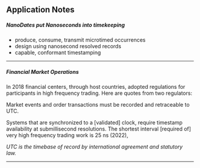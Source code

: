 ## Application Notes

##### NanoDates put Nanoseconds into timekeeping

- produce, consume, transmit microtimed occurrences
- design using nanosecond resolved records
- capable, conformant timestamping

-----

##### Financial Market Operations
 
In 2018 financial centers, through host countries, adopted regulations for participants in high frequency trading. Here are quotes from two regulators:
 
 Market events and order transactions must be recorded and retraceable to UTC.
 
 Systems that are synchronized to a [validated] clock, require timestamp availability at submillisecond resolutions. The shortest interval [required of] very high frequency trading work is 25 ns (2022), 



*UTC is the timebase of record by international agreement and statutory law.*

-----
